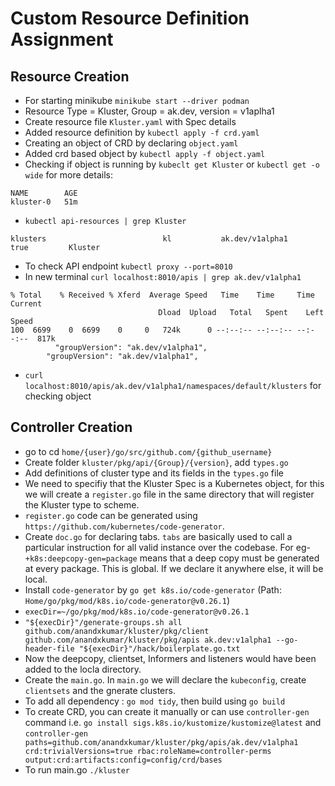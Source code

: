 # Custom Resource Definition Assignment


## Resource Creation 

- For starting minikube `minikube start --driver podman`
- Resource Type = Kluster, Group = ak.dev, version = v1aplha1
- Create resource file `Kluster.yaml` with Spec details
- Added resource definition by `kubectl apply -f crd.yaml`
- Creating an object of CRD by declaring `object.yaml`
- Added crd based object by `kubectl apply -f object.yaml`
- Checking if object is running by `kubeclt get Kluster` or `kubectl get -o wide` for more details:
```
NAME        AGE
kluster-0   51m
```
- `kubectl api-resources | grep Kluster`
```
klusters                          kl           ak.dev/v1alpha1                        true         Kluster
```
- To check API endpoint `kubectl proxy --port=8010`
- In new terminal `curl localhost:8010/apis | grep ak.dev/v1alpha1`
```
% Total    % Received % Xferd  Average Speed   Time    Time     Time  Current
                                 Dload  Upload   Total   Spent    Left  Speed
100  6699    0  6699    0     0   724k      0 --:--:-- --:--:-- --:--:--  817k
          "groupVersion": "ak.dev/v1alpha1",
        "groupVersion": "ak.dev/v1alpha1",
```
- `curl localhost:8010/apis/ak.dev/v1alpha1/namespaces/default/klusters` for checking object

## Controller Creation

- go to cd `home/{user}/go/src/github.com/{github_username}`
- Create folder `kluster/pkg/api/{Group}/{version}`, add `types.go`
- Add definitions of cluster type and its fields in the `types.go` file
- We need to specifiy that the Kluster Spec is a Kubernetes object, for this we will create a `register.go` file in the same directory that will register the Kluster type to scheme.
- `register.go` code can be generated using `https://github.com/kubernetes/code-generator`.
- Create `doc.go` for declaring tabs. `tabs` are basically used to call a particular instruction for all valid instance over the codebase. For eg- `+k8s:deepcopy-gen=package` means that a deep copy must be generated at every package. This is global. If we declare it anywhere else, it will be local. 
- Install `code-generator` by `go get k8s.io/code-generator` (Path: `Home/go/pkg/mod/k8s.io/code-generator@v0.26.1`)
- `execDir=~/go/pkg/mod/k8s.io/code-generator@v0.26.1`
- `"${execDir}"/generate-groups.sh all github.com/anandxkumar/kluster/pkg/client github.com/anandxkumar/kluster/pkg/apis ak.dev:v1alpha1 --go-header-file "${execDir}"/hack/boilerplate.go.txt`
- Now the deepcopy, clientset, Informers and listeners would have been added to the locla directory.
- Create the `main.go`. In `main.go` we will declare the `kubeconfig`, create `clientsets` and the gnerate clusters.
- To add all dependency : `go mod tidy`, then build using `go build` 
- To create CRD, you can create it manually or can use `controller-gen` command i.e. `go install sigs.k8s.io/kustomize/kustomize@latest` and  `controller-gen paths=github.com/anandxkumar/kluster/pkg/apis/ak.dev/v1alpha1  crd:trivialVersions=true rbac:roleName=controller-perms output:crd:artifacts:config=config/crd/bases`
- To run main.go `./kluster`



